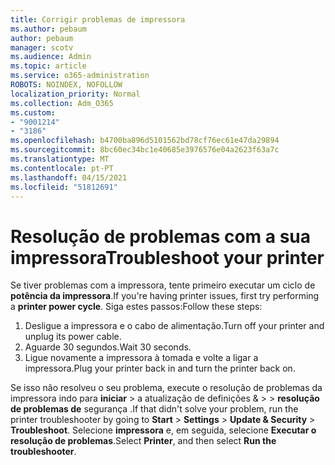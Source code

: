 ```yaml
---
title: Corrigir problemas de impressora
ms.author: pebaum
author: pebaum
manager: scotv
ms.audience: Admin
ms.topic: article
ms.service: o365-administration
ROBOTS: NOINDEX, NOFOLLOW
localization_priority: Normal
ms.collection: Adm_O365
ms.custom:
- "9001214"
- "3186"
ms.openlocfilehash: b4700ba896d5101562bd78cf76ec61e47da29894
ms.sourcegitcommit: 8bc60ec34bc1e40685e3976576e04a2623f63a7c
ms.translationtype: MT
ms.contentlocale: pt-PT
ms.lasthandoff: 04/15/2021
ms.locfileid: "51812691"
---
```

# <a name="troubleshoot-your-printer"></a><span data-ttu-id="101fa-102">Resolução de problemas com a sua impressora</span><span class="sxs-lookup"><span data-stu-id="101fa-102">Troubleshoot your printer</span></span>

<span data-ttu-id="101fa-103">Se tiver problemas com a impressora, tente primeiro executar um ciclo de **potência da impressora**.</span><span class="sxs-lookup"><span data-stu-id="101fa-103">If you're having printer issues, first try performing a **printer power cycle**.</span></span> <span data-ttu-id="101fa-104">Siga estes passos:</span><span class="sxs-lookup"><span data-stu-id="101fa-104">Follow these steps:</span></span>

1. <span data-ttu-id="101fa-105">Desligue a impressora e o cabo de alimentação.</span><span class="sxs-lookup"><span data-stu-id="101fa-105">Turn off your printer and unplug its power cable.</span></span>
2. <span data-ttu-id="101fa-106">Aguarde 30 segundos.</span><span class="sxs-lookup"><span data-stu-id="101fa-106">Wait 30 seconds.</span></span>
3. <span data-ttu-id="101fa-107">Ligue novamente a impressora à tomada e volte a ligar a impressora.</span><span class="sxs-lookup"><span data-stu-id="101fa-107">Plug your printer back in and turn the printer back on.</span></span>

<span data-ttu-id="101fa-108">Se isso não resolveu o seu problema, execute o resolução de problemas da impressora indo para **iniciar**  >  a atualização de definições &  >    >  **resolução de problemas de** segurança .</span><span class="sxs-lookup"><span data-stu-id="101fa-108">If that didn't solve your problem, run the printer troubleshooter by going to **Start** > **Settings** > **Update & Security** > **Troubleshoot**.</span></span> <span data-ttu-id="101fa-109">Selecione **impressora** e, em seguida, selecione **Executar o resolução de problemas**.</span><span class="sxs-lookup"><span data-stu-id="101fa-109">Select **Printer**, and then select **Run the troubleshooter**.</span></span>